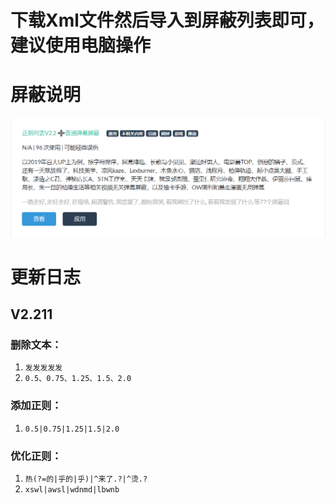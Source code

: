 # 下载Xml文件然后导入到屏蔽列表即可，建议使用电脑操作
# 屏蔽说明

![](说明.png)



# 更新日志

## V2.211

### 删除文本：

1. `发发发发发`
2. `0.5、0.75、1.25、1.5、2.0`

### 添加正则：

1. `0.5|0.75|1.25|1.5|2.0`

### 优化正则：

1. `热(?=的|乎的|乎)|^来了.?|^烫.?`
2. `xswl|awsl|wdnmd|lbwnb`


